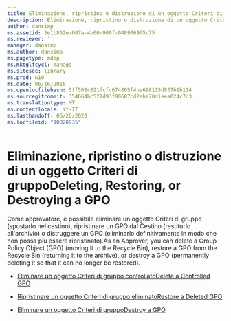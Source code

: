 ```yaml
---
title: Eliminazione, ripristino o distruzione di un oggetto Criteri di gruppo
description: Eliminazione, ripristino o distruzione di un oggetto Criteri di gruppo
author: dansimp
ms.assetid: 3e1b862e-007a-4b60-900f-0489069f5c75
ms.reviewer: ''
manager: dansimp
ms.author: dansimp
ms.pagetype: mdop
ms.mktglfcycl: manage
ms.sitesec: library
ms.prod: w10
ms.date: 06/16/2016
ms.openlocfilehash: 5ff508c821fcfc674805f4ba698115d837b1b114
ms.sourcegitcommit: 354664bc527d93f80687cd2eba70d1eea024c7c3
ms.translationtype: MT
ms.contentlocale: it-IT
ms.lasthandoff: 06/26/2020
ms.locfileid: "10820935"
---
```

# <span data-ttu-id="3a3cd-103">Eliminazione, ripristino o distruzione di un oggetto Criteri di gruppo</span><span class="sxs-lookup"><span data-stu-id="3a3cd-103">Deleting, Restoring, or Destroying a GPO</span></span>


<span data-ttu-id="3a3cd-104">Come approvatore, è possibile eliminare un oggetto Criteri di gruppo (spostarlo nel cestino), ripristinare un GPO dal Cestino (restiturlo all'archivio) o distruggere un GPO (eliminarlo definitivamente in modo che non possa più essere ripristinato).</span><span class="sxs-lookup"><span data-stu-id="3a3cd-104">As an Approver, you can delete a Group Policy Object (GPO) (moving it to the Recycle Bin), restore a GPO from the Recycle Bin (returning it to the archive), or destroy a GPO (permanently deleting it so that it can no longer be restored).</span></span>

-   [<span data-ttu-id="3a3cd-105">Eliminare un oggetto Criteri di gruppo controllato</span><span class="sxs-lookup"><span data-stu-id="3a3cd-105">Delete a Controlled GPO</span></span>](delete-a-controlled-gpo-agpm30ops.md)

-   [<span data-ttu-id="3a3cd-106">Ripristinare un oggetto Criteri di gruppo eliminato</span><span class="sxs-lookup"><span data-stu-id="3a3cd-106">Restore a Deleted GPO</span></span>](restore-a-deleted-gpo-agpm30ops.md)

-   [<span data-ttu-id="3a3cd-107">Eliminare un oggetto Criteri di gruppo</span><span class="sxs-lookup"><span data-stu-id="3a3cd-107">Destroy a GPO</span></span>](destroy-a-gpo-agpm30ops.md)

 

 





